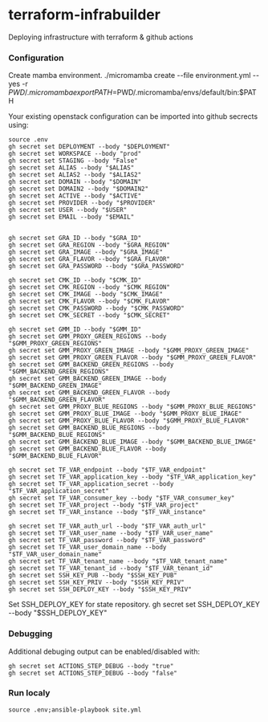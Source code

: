 # terraform-infrabuilder
Deploying infrastructure with terraform & github actions

### Configuration

Create mamba environment.
./micromamba create --file environment.yml --yes -r $PWD/.micromamba
export PATH=$PWD/.micromamba/envs/default/bin:$PATH

Your existing openstack configuration can be imported into github secrects using:

```
source .env
gh secret set DEPLOYMENT --body "$DEPLOYMENT"
gh secret set WORKSPACE --body "prod"
gh secret set STAGING --body "False"
gh secret set ALIAS --body "$ALIAS"
gh secret set ALIAS2 --body "$ALIAS2"
gh secret set DOMAIN --body "$DOMAIN"
gh secret set DOMAIN2 --body "$DOMAIN2"
gh secret set ACTIVE --body "$ACTIVE"
gh secret set PROVIDER --body "$PROVIDER"
gh secret set USER --body "$USER"
gh secret set EMAIL --body "$EMAIL"


gh secret set GRA_ID --body "$GRA_ID"
gh secret set GRA_REGION --body "$GRA_REGION"
gh secret set GRA_IMAGE --body "$GRA_IMAGE"
gh secret set GRA_FLAVOR --body "$GRA_FLAVOR"
gh secret set GRA_PASSWORD --body "$GRA_PASSWORD"

gh secret set CMK_ID --body "$CMK_ID"
gh secret set CMK_REGION --body "$CMK_REGION"
gh secret set CMK_IMAGE --body "$CMK_IMAGE"
gh secret set CMK_FLAVOR --body "$CMK_FLAVOR"
gh secret set CMK_PASSWORD --body "$CMK_PASSWORD"
gh secret set CMK_SECRET --body "$CMK_SECRET"

gh secret set GMM_ID --body "$GMM_ID"
gh secret set GMM_PROXY_GREEN_REGIONS --body "$GMM_PROXY_GREEN_REGIONS"
gh secret set GMM_PROXY_GREEN_IMAGE --body "$GMM_PROXY_GREEN_IMAGE"
gh secret set GMM_PROXY_GREEN_FLAVOR --body "$GMM_PROXY_GREEN_FLAVOR"
gh secret set GMM_BACKEND_GREEN_REGIONS --body "$GMM_BACKEND_GREEN_REGIONS"
gh secret set GMM_BACKEND_GREEN_IMAGE --body "$GMM_BACKEND_GREEN_IMAGE"
gh secret set GMM_BACKEND_GREEN_FLAVOR --body "$GMM_BACKEND_GREEN_FLAVOR"
gh secret set GMM_PROXY_BLUE_REGIONS --body "$GMM_PROXY_BLUE_REGIONS"
gh secret set GMM_PROXY_BLUE_IMAGE --body "$GMM_PROXY_BLUE_IMAGE"
gh secret set GMM_PROXY_BLUE_FLAVOR --body "$GMM_PROXY_BLUE_FLAVOR"
gh secret set GMM_BACKEND_BLUE_REGIONS --body "$GMM_BACKEND_BLUE_REGIONS"
gh secret set GMM_BACKEND_BLUE_IMAGE --body "$GMM_BACKEND_BLUE_IMAGE"
gh secret set GMM_BACKEND_BLUE_FLAVOR --body "$GMM_BACKEND_BLUE_FLAVOR"

gh secret set TF_VAR_endpoint --body "$TF_VAR_endpoint"
gh secret set TF_VAR_application_key --body "$TF_VAR_application_key"
gh secret set TF_VAR_application_secret --body "$TF_VAR_application_secret"
gh secret set TF_VAR_consumer_key --body "$TF_VAR_consumer_key"
gh secret set TF_VAR_project --body "$TF_VAR_project"
gh secret set TF_VAR_instance --body "$TF_VAR_instance"

gh secret set TF_VAR_auth_url --body "$TF_VAR_auth_url"
gh secret set TF_VAR_user_name --body "$TF_VAR_user_name"
gh secret set TF_VAR_password --body "$TF_VAR_password"
gh secret set TF_VAR_user_domain_name --body "$TF_VAR_user_domain_name"
gh secret set TF_VAR_tenant_name --body "$TF_VAR_tenant_name"
gh secret set TF_VAR_tenant_id --body "$TF_VAR_tenant_id"
gh secret set SSH_KEY_PUB --body "$SSH_KEY_PUB"
gh secret set SSH_KEY_PRIV --body "$SSH_KEY_PRIV"
gh secret set SSH_DEPLOY_KEY --body "$SSH_KEY_PRIV"

```

Set SSH_DEPLOY_KEY for state repository.
gh secret set SSH_DEPLOY_KEY --body "$SSH_DEPLOY_KEY"

### Debugging

Additional debuging output can be enabled/disabled with:

```
gh secret set ACTIONS_STEP_DEBUG --body "true"
gh secret set ACTIONS_STEP_DEBUG --body "false"
```

### Run localy 

```
source .env;ansible-playbook site.yml
```